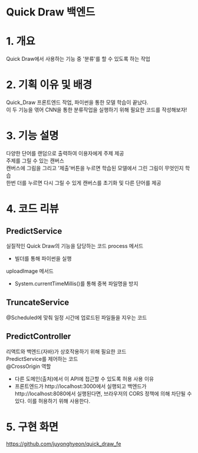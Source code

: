 # Quick Draw 백엔드

# 1. 개요
Quick Draw에서 사용하는 기능 중 '분류'를 할 수 있도록 하는 작업


# 2. 기획 이유 및 배경
Quick_Draw 프론트엔드 작업, 파이썬을 통한 모델 학습이 끝났다.<br>
이 두 기능을 엮어 CNN을 통한 분류작업을 실행하기 위해 필요한 코드를 작성해보자!

# 3. 기능 설명
다양한 단어를 랜덤으로 출력하여 이용자에게 주제 제공 <br>
주제를 그릴 수 있는 캔버스 <br>
캔버스에 그림을 그리고 '제출'버튼을 누르면 학습된 모델에서 그린 그림이 무엇인지 학습 <br>
한번 더를 누르면 다시 그릴 수 있게 캔버스를 초기화 및 다른 단어를 제공

# 4. 코드 리뷰
## PredictService
실질적인 Quick Draw의 기능을 담당하는 코드
process 메서드
- 빌더를 통해 파이썬을 실행

uploadImage 메서드
- System.currentTimeMillis()를 통해 중복 파일명을 방지

## TruncateService
@Scheduled에 맞춰 일정 시간에 업로드된 파일들을 지우는 코드


## PredictController
리액트와 백엔드(자바)가 상호작용하기 위해 필요한 코드 <br>
PredictService를 제어하는 코드 <br>
@CrossOrigin
역할
- 다른 도메인(출처)에서 이 API에 접근할 수 있도록 허용
사용 이유
- 프론트엔드가 http://localhost:3000에서 실행되고 백엔드가 http://localhost:8080에서 실행된다면, 브라우저의 CORS 정책에 의해 차단될 수 있다. 이를 허용하기 위해 사용한다.


# 5. 구현 화면
https://github.com/juyonghyeon/quick_draw_fe
